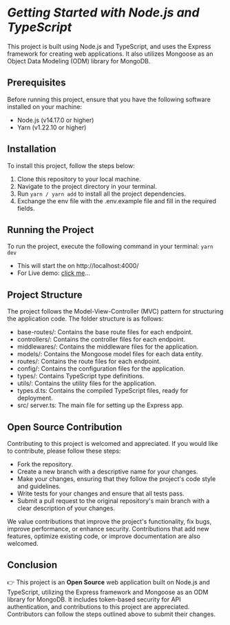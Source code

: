 # **_Getting Started with Node.js and TypeScript_**

This project is built using Node.js and TypeScript, and uses the Express framework for creating web applications. It also utilizes Mongoose as an Object Data Modeling (ODM) library for MongoDB.

## **Prerequisites**

Before running this project, ensure that you have the following software installed on your machine:

-   Node.js (v14.17.0 or higher)
-   Yarn (v1.22.10 or higher)

## **Installation**

To install this project, follow the steps below:

1. Clone this repository to your local machine.
2. Navigate to the project directory in your terminal.
3. Run `yarn / yarn add` to install all the project dependencies.
4. Exchange the env file with the .env.example file and fill in the required fields.

## **Running the Project**

To run the project, execute the following command in your terminal: `yarn dev `

-   This will start the on http://localhost:4000/
-   For Live demo: [click me](https://documentation-portfolio.onrender.com/)...

<!-- ## **API Documentation**

The API documentation for this project is available at https://documenter.getpostman.com/view/16736400/Tzz7QJ7o. -->

[//]: # 'Path: README.md'

## **Project Structure**

The project follows the Model-View-Controller (MVC) pattern for structuring the application code. The folder structure is as follows:

 <!-- Contains the source code for the application. -->

-   base-routes/: Contains the base route files for each endpoint.
-   controllers/: Contains the controller files for each endpoint.
-   middlewares/: Contains the middleware files for the application.
-   models/: Contains the Mongoose model files for each data entity.
-   routes/: Contains the route files for each endpoint.
-   config/: Contains the configuration files for the application.
-   types/: Contains TypeScript type definitions.
-   utils/: Contains the utility files for the application.
-   types.d.ts: Contains the compiled TypeScript files, ready for deployment.
-   src/ server.ts: The main file for setting up the Express app.

## **Open Source Contribution**

Contributing to this project is welcomed and appreciated. If you would like to contribute, please follow these steps:

-   Fork the repository.
-   Create a new branch with a descriptive name for your changes.
-   Make your changes, ensuring that they follow the project's code style and guidelines.
-   Write tests for your changes and ensure that all tests pass.
-   Submit a pull request to the original repository's main branch with a clear description of your changes.

We value contributions that improve the project's functionality, fix bugs, improve performance, or enhance security. Contributions that add new features, optimize existing code, or improve documentation are also welcomed.

## **Conclusion**

👉 This project is an **Open Source** web application built on Node.js and TypeScript, utilizing the Express framework and Mongoose as an ODM library for MongoDB. It includes token-based security for API authentication, and contributions to this project are appreciated. Contributors can follow the steps outlined above to submit their changes.
